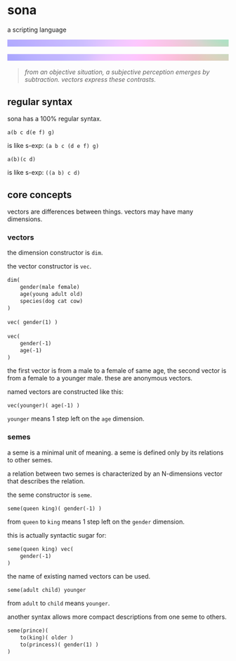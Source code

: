 


# sona

a scripting language

![](https://github.com/ThinkbotsAreFree/sona/raw/main/sona-up.png)

![](https://github.com/ThinkbotsAreFree/sona/raw/main/sona-down.png)

> *from an objective situation, a subjective perception emerges by subtraction. vectors express these contrasts.*



## regular syntax

sona has a 100% regular syntax.

```
a(b c d(e f) g)
```

is like s-exp: `(a b c (d e f) g)`

```
a(b)(c d)
```

is like s-exp: `((a b) c d)`



## core concepts

vectors are differences between things. vectors may have many dimensions.



### vectors

the dimension constructor is `dim`.

the vector constructor is `vec`.

```
dim(
    gender(male female)
    age(young adult old)
    species(dog cat cow)
)

vec( gender(1) )

vec(
    gender(-1)
    age(-1)
)
```

the first vector is from a male to a female of same age, the second vector is from a female to a younger male. these are anonymous vectors.

named vectors are constructed like this:

```
vec(younger)( age(-1) )
```

`younger` means 1 step left on the `age` dimension.



### semes

a seme is a minimal unit of meaning. a seme is defined only by its relations to other semes.

a relation between two semes is characterized by an N-dimensions vector that describes the relation.

the seme constructor is `seme`.

```
seme(queen king)( gender(-1) )
```

from `queen` to `king` means 1 step left on the `gender` dimension.

this is actually syntactic sugar for:

```
seme(queen king) vec(
    gender(-1)
)
```

the name of existing named vectors can be used.

```
seme(adult child) younger
```

from `adult` to `child` means `younger`.

another syntax allows more compact descriptions from one seme to others.

```
seme(prince)(
    to(king)( older )
    to(princess)( gender(1) )
)
```







